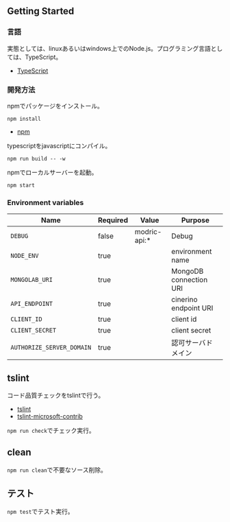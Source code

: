 ## Getting Started

### 言語

実態としては、linuxあるいはwindows上でのNode.js。プログラミング言語としては、TypeScript。

* [TypeScript](https://www.typescriptlang.org/)

### 開発方法

npmでパッケージをインストール。

```shell
npm install
```

* [npm](https://www.npmjs.com/)

typescriptをjavascriptにコンパイル。

```shell
npm run build -- -w
```

npmでローカルサーバーを起動。

```shell
npm start
```

### Environment variables

| Name                                                 | Required              | Value       | Purpose                                    |
| ---------------------------------------------------- | --------------------- | ----------- | ------------------------------------------ |
| `DEBUG`                                              | false                 | modric-api:* | Debug                                      |
| `NODE_ENV`                                           | true                  |             | environment name                           |
| `MONGOLAB_URI`                                       | true                  |             | MongoDB connection URI                     |
| `API_ENDPOINT`                                       | true                  |             | cinerino endpoint URI                     |
| `CLIENT_ID`                                       | true                  |             | client id                     |
| `CLIENT_SECRET`                                       | true                  |             |client secret                     |
| `AUTHORIZE_SERVER_DOMAIN`                                       | true                  |             | 認可サーバドメイン                     |

## tslint

コード品質チェックをtslintで行う。

* [tslint](https://github.com/palantir/tslint)
* [tslint-microsoft-contrib](https://github.com/Microsoft/tslint-microsoft-contrib)

`npm run check`でチェック実行。

## clean

`npm run clean`で不要なソース削除。

## テスト

`npm test`でテスト実行。
